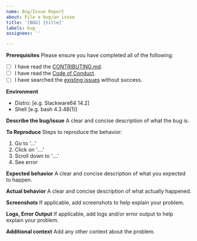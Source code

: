 ```yaml
---
name: Bug/Issue Report
about: File a bug/an issue
title: '[BUG] {title}'
labels: bug
assignees: ''

---
```

**Prerequisites**
Please ensure you have completed all of the following:
- [ ] I have read the [CONTRIBUTING.md](../blob/master/CONTRIBUTING.md).
- [ ] I have read the [Code of Conduct](../blob/master/CODE_OF_CONDUCT.md).
- [ ] I have searched the [existing issues](https://github.com/N-Tek/dddStrikeToDip/issues?q=is%3Aissue+label%3Abug) without success.

**Environment**
- Distro: [e.g. Slackware64 14.2]
- Shell [e.g. bash 4.3.48(1)]

**Describe the bug/issue**
A clear and concise description of what the bug is.

**To Reproduce**
Steps to reproduce the behavior:
1. Go to '...'
2. Click on '....'
3. Scroll down to '....'
4. See error

**Expected behavior**
A clear and concise description of what you expected to happen.

**Actual behavior**
A clear and concise description of what actually happened.

**Screenshots**
If applicable, add screenshots to help explain your problem.

**Logs, Error Output**
If applicable, add logs and/or error output to help explain your problem.

**Additional context**
Add any other context about the problem.
